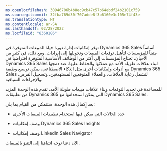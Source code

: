 ```yaml
---
ms.openlocfilehash: 30946706b4b8ec9cb47c57b64ebdf24b2101c759
ms.sourcegitcommit: 32fba769d30f707adde8f3b6160e3c105e74f43e
ms.translationtype: HT
ms.contentlocale: ar-SA
ms.lasthandoff: 02/28/2022
ms.locfileid: "8360186"
---
```

توفر إمكانيات إدارة دورة حياة المبيعات المتوفرة في Dynamics 365 Sales أساساً متيناً للمؤسسات لتأهيل توقعات المبيعات وتحويلها إلى إيرادات. ومع ذلك، في كثير من الأحيان، تحتاج المؤسسات إلى أكثر من الوظائف الأساسية المتوفرة افتراضياً في Dynamics 365 Sales لبناء علاقات طويلة الأمد مع عملائها والحفاظ عليها. عند دمجها مع أدوات وإمكانيات أخرى مثل الذكاء الاصطناعي، يمكن توسيع وظيفة Dynamics 365 Sales لتشمل رعاية العلاقات، والعملاء المتوقعين المستهدفين، وتسجيل الفرص، والإجراءات السياقية. 

للمساعدة في تحديد التوقعات وبناء علاقات مبيعات طويلة الأمد، تقدم هذه الوحدة المزيد من تطبيقات Dynamics 365 التي يمكن استخدامها مع Dynamics 365 Sales. 

بعد إِكمال هذه الوحدة، ستتمكن من القيام بما يلي:

- حدد الحالات التي يمكن فيها استخدام تطبيقات المبيعات الأخرى

- وصف إمكانيات Dynamics 365 Sales Insights

- وصف إمكانيات LinkedIn Sales Navigator

الآن دعنا نوجه انتباهنا إلى التنبؤ بالمبيعات.